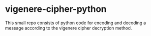 # vigenere-cipher-python
This small repo consists of python code for encoding and decoding a message according to the vigenere cipher decryption method. 
